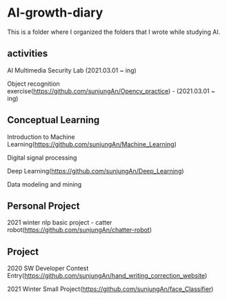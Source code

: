 # AI-growth-diary
This is a folder where I organized the folders that I wrote while studying AI. 

**activities**
------------------------------------------------------------------------------------
AI Multimedia Security Lab (2021.03.01 ~ ing)

Object recognition exercise(https://github.com/sunjungAn/Opencv_practice) - (2021.03.01 ~ ing)

**Conceptual Learning**
--------------------------------------------------------------------------------------

Introduction to Machine Learning(https://github.com/sunjungAn/Machine_Learning)

Digital signal processing

Deep Learning(https://github.com/sunjungAn/Deep_Learning)

Data modeling and mining



**Personal Project**
-----------------------------------------------------------------------------------------
2021 winter nlp basic project - catter robot(https://github.com/sunjungAn/chatter-robot)





**Project**
-------------------------------------------------------------------------------------------

2020 SW Developer Contest Entry(https://github.com/sunjungAn/hand_writing_correction_website)

2021 Winter Small Project(https://github.com/sunjungAn/face_Classifier)


